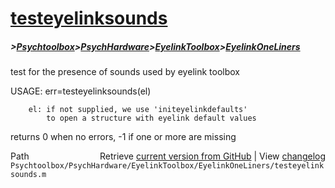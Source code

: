 # [testeyelinksounds](testeyelinksounds)
##### >[Psychtoolbox](Psychtoolbox)>[PsychHardware](PsychHardware)>[EyelinkToolbox](EyelinkToolbox)>[EyelinkOneLiners](EyelinkOneLiners)

 test for the presence of sounds used by eyelink toolbox  
  
 USAGE: err=testeyelinksounds(el)  
  
        el: if not supplied, we use 'initeyelinkdefaults'  
            to open a structure with eyelink default values  
 returns 0 when no errors, -1 if one or more are missing  
  




<div class="code_header" style="text-align:right;">
  <span style="float:left;">Path&nbsp;&nbsp;</span> <span class="counter">Retrieve <a href=
  "https://raw.github.com/Psychtoolbox-3/Psychtoolbox-3/beta/Psychtoolbox/PsychHardware/EyelinkToolbox/EyelinkOneLiners/testeyelinksounds.m">current version from GitHub</a> | View <a href=
  "https://github.com/Psychtoolbox-3/Psychtoolbox-3/commits/beta/Psychtoolbox/PsychHardware/EyelinkToolbox/EyelinkOneLiners/testeyelinksounds.m">changelog</a></span>
</div>
<div class="code">
  <code>Psychtoolbox/PsychHardware/EyelinkToolbox/EyelinkOneLiners/testeyelinksounds.m</code>
</div>

